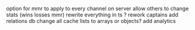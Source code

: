 option for mmr to apply to every channel on server
allow others to change stats (wins losses mmr)
rewrite everything in ts ?
rework captains
add relations db
change all cache lists to arrays or objects?
add analytics